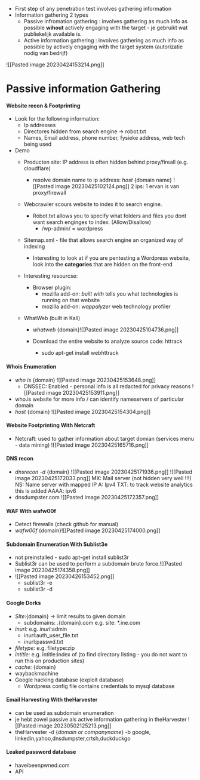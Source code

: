 -  First step of any penetration test  involves gathering information
-  Information gathering 2 types 
	- Passive infromation gathering : involves gathering as much info as possible **wihout** actively engaging with the target - je gebruikt wat publiekelijk available is. 
	- Active information gathering : involves gathering as much info as possible by actively engaging with the target system (autorizatie nodig van bedrijf)

![[Pasted image 20230424153214.png]]

# Passive information Gathering 


#### Website recon & Footprinting 

-  Look for the following information: 
	-  Ip addresses 
	- Directores hidden from search engine -> robot.txt 
	- Names, Email address, phone number, fysieke address, web tech being used 
- Demo 
	- Producten site: IP address is often hidden behind proxy/fireall (e.g. cloudflare)
		-  resolve domain name to ip address:  *host* {domain name}
		 ![[Pasted image 20230425102124.png]]
			 2 ips: 1 ervan is van proxy/firewall 
	
	-  Webcrawler scours website to index it to search engine. 
		- Robot.txt allows you to specify what folders and files you  dont want search enginges to index. (Allow/Disallow)
			- /wp-admin/ = wordpress 
		
	- Sitemap.xml - file that allows search engine an organized way of indexing 
		- Interesting to look at if you are pentesting a Wordpress website, look into the **categories** that are hidden on the front-end
		   
	- Interesting resourcse: 
		- Browser plugin: 
			- mozilla add-on: *built with* tells you what technologies is running on that website
			- mozilla add-on: *wappalyzer*  web technology profiler 
			
	- WhatWeb (built in Kali)
		-  *whatweb* {domain}![[Pasted image 20230425104736.png]]
		
		- Download the entire website to analyze source code: httrack 
			- sudo apt-get install webhttrack 

#### Whois Enumeration 

-  *who is* {domain}  ![[Pasted image 20230425153648.png]]
	- DNSSEC: Enabled - personal info is all redacted for privacy reasons  ![[Pasted image 20230425153911.png]]
- who.is website for more info / can identify nameservers of particular domain 
- *host* {domain}
   ![[Pasted image 20230425154304.png]]

#### Website Footprinting With Netcraft 
- Netcraft:  used to gather information about target domian (services menu - data mining) ![[Pasted image 20230425165716.png]]

####  DNS recon 
-  *dnsrecon -d* {domain} ![[Pasted image 20230425171936.png]]  ![[Pasted image 20230425172033.png]]
				MX: Mail server (not hidden very well !!!)
				NS: Name server with mapped IP 
				A: Ipv4 
				TXT: to  track website analytics this is added
				AAAA: ipv6 
- dnsdumpster.com ![[Pasted image 20230425172357.png]]

#### WAF With wafw00f 

- Detect firewalls  (check github for manual)
- *wafw00f* {domain}![[Pasted image 20230425174000.png]]

#### Subdomain Enumeration With Sublist3e 

- not preinstalled - sudo apt-get install sublist3r  
- Sublist3r can be used to perform a subdomain brute force.![[Pasted image 20230425174358.png]]
- ![[Pasted image 20230426153452.png]]
	-  sublist3r -e 
	- sublist3r -d 

#### Google Dorks 

-  *SIte*:{domain}  -> limit results to given domain 
	- subdomains:   *.*{domain}.com   e.g.  site: *.ine.com 
- *inurl:* e.g. *inurl*:admin  
	- inurl:auth_user_file.txt 
	- inurl:passwd.txt 
- *filetype:*   e.g. filetype:zip 
- *intitle:* e.g. intitle:index of   (to find directory listing - you do not want to run this on production sites)
- *cache:* {domain}   
- waybackmachine 
- Google hacking database (exploit database) 
	- Wordpress config file contains credentials to mysql database 

#### Email Harvesting With theHarvester 

- can be used as subdomain enumeration 
- je hebt zowel passive als active information gathering in theHarvester ![[Pasted image 20230502125213.png]]
- theHarvester -d {*domain or companyname*} -b google, linkedin,yahoo,dnsdumpster,crtsh,duckduckgo


#### Leaked password database 

- haveibeenpwned.com 
- API 
  
  

  





